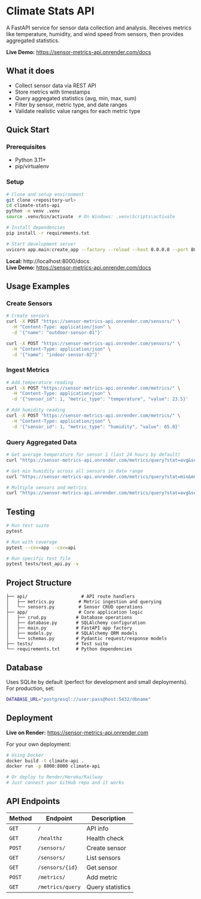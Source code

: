 # Climate Stats API

A FastAPI service for sensor data collection and analysis. Receives metrics like temperature, humidity, and wind speed from sensors, then provides aggregated statistics.

**Live Demo:** https://sensor-metrics-api.onrender.com/docs

## What it does

- Collect sensor data via REST API
- Store metrics with timestamps
- Query aggregated statistics (avg, min, max, sum)
- Filter by sensor, metric type, and date ranges
- Validate realistic value ranges for each metric type

## Quick Start

### Prerequisites
- Python 3.11+
- pip/virtualenv

### Setup
```bash
# Clone and setup environment
git clone <repository-url>
cd climate-stats-api
python -m venv .venv
source .venv/bin/activate  # On Windows: .venv\Scripts\activate

# Install dependencies
pip install -r requirements.txt

# Start development server
uvicorn app.main:create_app --factory --reload --host 0.0.0.0 --port 8000
```

**Local:** http://localhost:8000/docs  
**Live Demo:** https://sensor-metrics-api.onrender.com/docs

## Usage Examples

### Create Sensors
```bash
# Create sensors
curl -X POST "https://sensor-metrics-api.onrender.com/sensors/" \
  -H "Content-Type: application/json" \
  -d '{"name": "outdoor-sensor-01"}'

curl -X POST "https://sensor-metrics-api.onrender.com/sensors/" \
  -H "Content-Type: application/json" \
  -d '{"name": "indoor-sensor-02"}'
```

### Ingest Metrics
```bash
# Add temperature reading
curl -X POST "https://sensor-metrics-api.onrender.com/metrics/" \
  -H "Content-Type: application/json" \
  -d '{"sensor_id": 1, "metric_type": "temperature", "value": 23.5}'

# Add humidity reading
curl -X POST "https://sensor-metrics-api.onrender.com/metrics/" \
  -H "Content-Type: application/json" \
  -d '{"sensor_id": 1, "metric_type": "humidity", "value": 65.0}'
```

### Query Aggregated Data
```bash
# Get average temperature for sensor 1 (last 24 hours by default)
curl "https://sensor-metrics-api.onrender.com/metrics/query?stat=avg&sensors=1&metrics=temperature"

# Get min humidity across all sensors in date range
curl "https://sensor-metrics-api.onrender.com/metrics/query?stat=min&metrics=humidity&start=2024-01-01T00:00:00Z&end=2024-01-31T23:59:59Z"

# Multiple sensors and metrics
curl "https://sensor-metrics-api.onrender.com/metrics/query?stat=avg&sensors=1,2&metrics=temperature&metrics=humidity"
```

## Testing

```bash
# Run test suite
pytest

# Run with coverage
pytest --cov=app --cov=api

# Run specific test file
pytest tests/test_api.py -v
```

## Project Structure

```
├── api/                    # API route handlers
│   ├── metrics.py         # Metric ingestion and querying
│   └── sensors.py         # Sensor CRUD operations
├── app/                   # Core application logic
│   ├── crud.py           # Database operations
│   ├── database.py       # SQLAlchemy configuration
│   ├── main.py           # FastAPI app factory
│   ├── models.py         # SQLAlchemy ORM models
│   └── schemas.py        # Pydantic request/response models
├── tests/                # Test suite
└── requirements.txt      # Python dependencies
```

## Database

Uses SQLite by default (perfect for development and small deployments). For production, set:

```bash
DATABASE_URL="postgresql://user:pass@host:5432/dbname"
```

## Deployment

**Live on Render:** https://sensor-metrics-api.onrender.com

For your own deployment:

```bash
# Using Docker
docker build -t climate-api .
docker run -p 8000:8000 climate-api

# Or deploy to Render/Heroku/Railway
# Just connect your GitHub repo and it works
```

## API Endpoints

| Method | Endpoint | Description |
|--------|----------|-------------|
| `GET` | `/` | API info |
| `GET` | `/healthz` | Health check |
| `POST` | `/sensors/` | Create sensor |
| `GET` | `/sensors/` | List sensors |
| `GET` | `/sensors/{id}` | Get sensor |
| `POST` | `/metrics/` | Add metric |
| `GET` | `/metrics/query` | Query statistics |